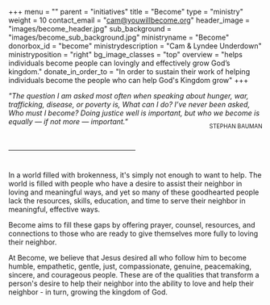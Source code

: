 +++
menu = ""
parent = "initiatives"
title = "Become"
type = "ministry"
weight = 10
contact_email = "cam@youwillbecome.org"
header_image = "images/become_header.jpg"
sub_background = "images/become_sub_background.jpg"
ministryname = "Become"
donorbox_id = "become"
ministrydescription = "Cam & Lyndee Underdown"
ministryposition = "right"
bg_image_classes = "top"
overview = "helps individuals become people can lovingly and effectively grow God’s kingdom."
donate_in_order_to = "In order to sustain their work of helping individuals become the people who can help God's Kingdom grow"
+++

<em>"The question I am asked most often when speaking about hunger, war, trafficking, disease, or poverty is, What can I do? I’ve never been asked, Who must I become? Doing justice well is important, but who we become is equally — if not more — important."</em>

<p style="text-align: right; text-transform: uppercase; font-size: 0.8em; margin-top: -20px;">Stephan Bauman</p>

<hr style="text-align: center; width:50%; margin-top: 40px; margin-bottom: 40px;" />

In a world filled with brokenness, it's simply not enough to want to help. The world is filled with people who have a desire to assist their neighbor in loving and meaningful ways, and yet so many of these goodhearted people lack the resources, skills, education, and time to serve their neighbor in meaningful, effective ways.

Become aims to fill these gaps by offering prayer, counsel, resources, and connections to those who are ready to give themselves more fully to loving their neighbor.

At Become, we believe that Jesus desired all who follow him to become humble, empathetic, gentle, just, compassionate, genuine, peacemaking, sincere, and courageous people. These are of the qualities that transform a person's desire to help their neighbor into the ability to love and help their neighbor - in turn, growing the kingdom of God.